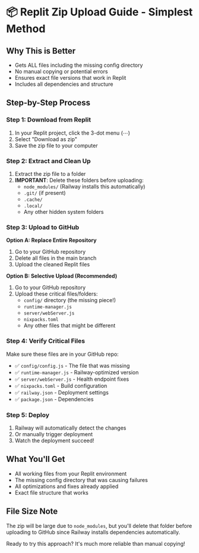 # 📦 Replit Zip Upload Guide - Simplest Method

## Why This is Better
- Gets ALL files including the missing config directory
- No manual copying or potential errors
- Ensures exact file versions that work in Replit
- Includes all dependencies and structure

## Step-by-Step Process

### Step 1: Download from Replit
1. In your Replit project, click the 3-dot menu (⋯) 
2. Select "Download as zip"
3. Save the zip file to your computer

### Step 2: Extract and Clean Up
1. Extract the zip file to a folder
2. **IMPORTANT**: Delete these folders before uploading:
   - `node_modules/` (Railway installs this automatically)
   - `.git/` (if present)
   - `.cache/` 
   - `.local/`
   - Any other hidden system folders

### Step 3: Upload to GitHub
**Option A: Replace Entire Repository**
1. Go to your GitHub repository
2. Delete all files in the main branch
3. Upload the cleaned Replit files

**Option B: Selective Upload (Recommended)**
1. Go to your GitHub repository
2. Upload these critical files/folders:
   - `config/` directory (the missing piece!)
   - `runtime-manager.js`
   - `server/webServer.js`
   - `nixpacks.toml`
   - Any other files that might be different

### Step 4: Verify Critical Files
Make sure these files are in your GitHub repo:
- ✅ `config/config.js` - The file that was missing
- ✅ `runtime-manager.js` - Railway-optimized version
- ✅ `server/webServer.js` - Health endpoint fixes
- ✅ `nixpacks.toml` - Build configuration
- ✅ `railway.json` - Deployment settings
- ✅ `package.json` - Dependencies

### Step 5: Deploy
1. Railway will automatically detect the changes
2. Or manually trigger deployment
3. Watch the deployment succeed!

## What You'll Get
- All working files from your Replit environment
- The missing config directory that was causing failures
- All optimizations and fixes already applied
- Exact file structure that works

## File Size Note
The zip will be large due to `node_modules`, but you'll delete that folder before uploading to GitHub since Railway installs dependencies automatically.

Ready to try this approach? It's much more reliable than manual copying!